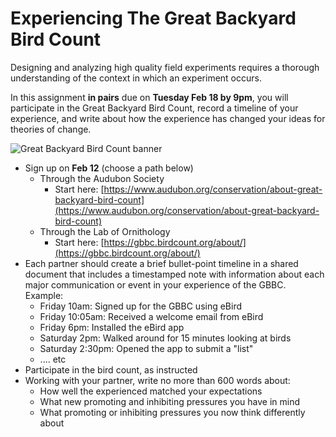 # Experiencing The Great Backyard Bird Count
Designing and analyzing high quality field experiments requires a thorough understanding of the context in which an experiment occurs. 

In this assignment **in pairs** due on **Tuesday Feb 18 by 9pm**, you will participate in the Great Backyard Bird Count, record a timeline of your experience, and write about how the experience has changed your ideas for theories of change.

![Great Backyard Bird Count banner](gbbc.png)

* Sign up on **Feb 12** (choose a path below)
  * Through the Audubon Society
    * Start here: [https://www.audubon.org/conservation/about-great-backyard-bird-count](https://www.audubon.org/conservation/about-great-backyard-bird-count)
  * Through the Lab of Ornithology
    * Start here: [https://gbbc.birdcount.org/about/](https://gbbc.birdcount.org/about/)
* Each partner should create a brief bullet-point timeline in a shared document that includes a timestamped note with information about each major communication or event in your experience of the GBBC. Example:
  * Friday 10am: Signed up for the GBBC using eBird
  * Friday 10:05am: Received a welcome email from eBird
  * Friday 6pm: Installed the eBird app
  * Saturday 2pm: Walked around for 15 minutes looking at birds
  * Saturday 2:30pm: Opened the app to submit a "list"
  * .... etc
* Participate in the bird count, as instructed
* Working with your partner, write no more than 600 words about:
  * How well the experienced matched your expectations
  * What new promoting and inhibiting pressures you have in mind
  * What promoting or inhibiting pressures you now think differently about
